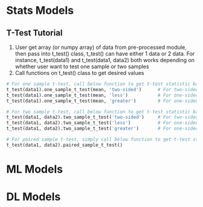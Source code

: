 # Stats Models
## T-Test Tutorial
1. User get array (or numpy array) of data from pre-processed module, then pass into t_test() class, t_test() can have either 1 data or 2 data. For instance, t_test(data1) and t_test(data1, data2) both works depending on whether user want to test one sample or two samples
2. Call functions on t_test() class to get desired values

```python
# For one sample t-test, call below function to get t-test statistic based on that user wants to test
t_test(data1).one_sample_t_test(mean, 'two-sided')      # For two-sided test
t_test(data1).one_sample_t_test(mean, 'less')           # For one-sided, less than
t_test(data1).one_sample_t_test(mean, 'greater')        # For one-sided, greater than 

# For two sample t-test, call below function to get t-test statistic based on side of the test
t_test(data1, data2).two_sample_t_test('two-sided')     # For two-sided test
t_test(data1, data2).two_sample_t_test('less')          # For one-sided, less than
t_test(data1, data2).two_sample_t_test('greater')       # For one-sided, greater than

# For paired sample t-test, simply call below function to get t-test statistic
t_test(data1, data2).paired_sample_t_test()
```

# ML Models
# DL Models
